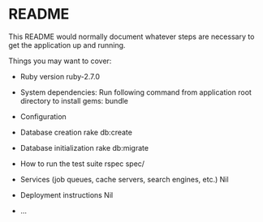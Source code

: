 # README

This README would normally document whatever steps are necessary to get the
application up and running.

Things you may want to cover:


* Ruby version ruby-2.7.0

* System dependencies:
	Run following command from application root directory to install gems:
	bundle
* Configuration
	
* Database creation
	rake db:create
* Database initialization
	rake db:migrate
* How to run the test suite
	rspec spec/
* Services (job queues, cache servers, search engines, etc.)
  Nil
* Deployment instructions
  Nil
* ...
